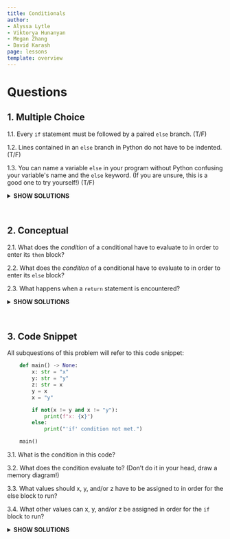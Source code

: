 ```yaml
---
title: Conditionals 
author:
- Alyssa Lytle
- Viktorya Hunanyan
- Megan Zhang
- David Karash
page: lessons
template: overview
---
```


# Questions

## 1. Multiple Choice

1.1. Every `if` statement must be followed by a paired `else` branch. (T/F)

1.2. Lines contained in an `else` branch in Python do not have to be indented. (T/F)

1.3. You can name a variable `else` in your program without Python confusing your variable's name and the `else` keyword. (If you are unsure, this is a good one to try yourself!) (T/F)


<details>
  <summary><b>SHOW SOLUTIONS</b></summary>
  

1.1. `False`
1.2. `False`
1.3. `False`

</details>

&nbsp;

<!-- 
## 2. Inputting a Value

 All subquestions of this problem will refer to this code snippet:

        x: int = int(input("Pick a number: "))
        y: int = 10
        z: int = 2
        x = x - 1
        if x < 10:
            print("A")
        else:
            if (x % z) == 0:
                print ("B")
        if x == (y + z):
            print("C")
        else: 
            print("D")

For the following subquestions, answer with a valid input value for `x` that would cause the given letter to print. It is OK for your input to cause other letters to print as well.
If there is no such value, write "Unreachable".

4.1 `A`

4.2 `B`

4.3 `C`

4.4 `D`

Now, answer with a valid input value for `x` that
would cause the *exact* given letter(s) to print (no other letters). 
If there is no such value, write "Unreachable".  
4.5 

`A` <br>
`C`

4.6 

`B` <br>
`C`


4.7 

`C`


4.8 

`D` -->

<!-- 
5. Write the format of a conditional using the following:
You might not need to use all and can use any multiple times: `if`, `else`, `==`, `<condition>`, `False`, `True`, `<do something>`.

6. Write the format of a conditional using the following:
You might not need to use all and can use any multiple times: `while`, `<condition>`, `==`, `False`, `True`, `<do something>`. -->


## 2. Conceptual 

2.1. What does the *condition* of a conditional have to evaluate to in order to enter its `then` block?

2.2. What does the *condition* of a conditional have to evaluate to in order to enter its `else` block?

2.3. What happens when a `return` statement is encountered?


<details>
  <summary><b>SHOW SOLUTIONS</b></summary>
  

2.1. The condition must evaluate to `True`.

2.2. The condition must evaluate to `False`.

2.3. The return value is recorded in memory and the function is immediately exited.

</details>

&nbsp;


<!-- ## 3. Code Snippet 1

All subquestions of this problem will refer to this pseudo code snippet:

```
    if <condition1>:
        <do_something> # then block
    elif <condition2>:
        <do_something> # elif block
    else:
        <do_something> # else block
```

3.1. From the general format of a conditional with an `elif` block, what needs to be True and/or False in order for the `elif` block to evaluate?

3.2. Is `<condition1>` not being met the same as having `if <condition1> == False:`? -->

## 3. Code Snippet 

All subquestions of this problem will refer to this code snippet:

```python
    def main() -> None: 
        x: str = "x"
        y: str = "y"
        z: str = x
        y = x
        x = "y"

        if not(x != y and x != "y"):
            print(f"x: {x}")
        else:
            print("'if' condition not met.")

    main()
```

3.1. What is the condition in this code?

3.2. What does the condition evaluate to? (Don’t do it in your head, draw a memory diagram!)

3.3. What values should x, y, and/or z have to be assigned to in order for the else block to run?

3.4. What other values can x, y, and/or z be assigned in order for the `if` block to run?



<details>
  <summary><b>SHOW SOLUTIONS</b></summary>
  

3.1. `not(x != y and x != "y")`

3.2. The condition evaluates to `True`.

3.3. To ensure the `else` block runs in the given code, the condition `x != y and x != "y"` must be true. This means `x` should be different from `y` and `x` should also be different from the string `"y"`. For example, setting `x = "a"` and `y = "b"` will satisfy this condition, making the `else` block execute.

3.4. To make the `if` block run, the condition `not(x != y and x != "y")` must be true, which happens when `x` is either the same as `y` or the same as `"y"`, or both. In the original code where `x = "y"`, `y = "x"`, and `z = "x"`, the `if` block runs as `not(x != y and x != "y")` evaluates to true.


</details>

&nbsp;


<!-- ---


[solutions](#conceptual-solutions)

# Solutions 

## Conceptual Questions - Solutions

1.1. F
1.2. F
1.3. F -->

<!-- 4. 
    
    4.1 Any value < 11

    4.2 Any value >= 11 and odd. (Since `x % z == 0` must be True and `z` is 2, this means `x - 1` must be even.)

    4.3 13

    4.4 Any value != 13

    4.5 Unreachable

    4.6 13

    4.7 Unreachable

    4.8 Any value >= 11 and even -->
<!-- 
5. 
```python
    if <condition> == True:
        <do_something>
    else:
        <do_something>
```
OR
```python
    if <condition>:
        <do_something>
    else:
        <do_something>
```

6. 
```python
    while <condition> == True:
        <do_something>
```
OR
```python
    while <condition>:
        <do_something>
``` -->

<!-- 2.1. The condition must evaluate to `True`.

2.2. The condition must evaluate to `False`.

2.3. The return value is recorded in memory and the function is immediately exited. -->
<!-- 
3.1. `<condition1>` must not be met (condition should evaluate to `False`) AND `<condition2>` must be met (condition should evaluate to `True`).

3.2. In this case, yes. If we had something like this:
```python
if ("hello" == "hello") == False:
```
the `<condition>` in this case would be everything in between the `if` and the `:`. In the pseudo-code, we are separating the `<condition>` to be separate from the rest (`== False`), while in real code the condition is always everything after the `if` and before the `:`. -->

<!-- ---

3.1. `not(x != y and x != "y")`

3.2. The condition evaluates to `True`.

3.3. To ensure the `else` block runs in the given code, the condition `x != y and x != "y"` must be true. This means `x` should be different from `y` and `x` should also be different from the string `"y"`. For example, setting `x = "a"` and `y = "b"` will satisfy this condition, making the `else` block execute.

3.4. To make the `if` block run, the condition `not(x != y and x != "y")` must be true, which happens when `x` is either the same as `y` or the same as `"y"`, or both. In the original code where `x = "y"`, `y = "x"`, and `z = "x"`, the `if` block runs as `not(x != y and x != "y")` evaluates to true.

--- -->